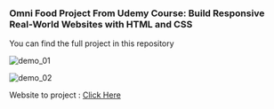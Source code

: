 <h3>Omni Food Project From Udemy Course: Build Responsive Real-World Websites with HTML and CSS</h3>
<p>You can find the full project in this repository</p>

![demo_01](https://github.com/user-attachments/assets/f02476c2-1867-48e2-8843-9047d0a5746b)

![demo_02](https://github.com/user-attachments/assets/90f05432-9733-4a4e-9eca-176b1eb4e78a)

<p>Website to project : <a href="https://udemy-omni-food.netlify.app/">Click Here</a></p>

